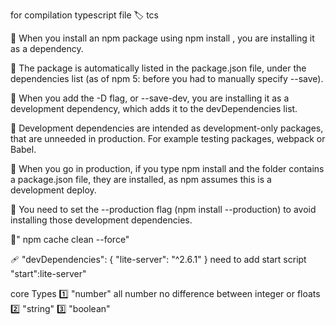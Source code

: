 for compilation typescript file
🏷️ tcs <file name>

🔴 When you install an npm package using npm install <package-name>, you are installing it as a dependency.

🔴 The package is automatically listed in the package.json file, under the dependencies list (as of npm 5: before you had to manually specify --save).

🔴 When you add the -D flag, or --save-dev, you are installing it as a development dependency, which adds it to the devDependencies list.

🔴 Development dependencies are intended as development-only packages, that are unneeded in production. For example testing packages, webpack or Babel.

🔴 When you go in production, if you type npm install and the folder contains a package.json file, they are installed, as npm assumes this is a development deploy.

🔴 You need to set the --production flag (npm install --production) to avoid installing those development dependencies.

🐛" npm cache clean --force"

🩹
"devDependencies": {
"lite-server": "^2.6.1"
}
need to add start script
"start":lite-server"

core Types
1️⃣ "number" all number no difference between integer or floats
2️⃣ "string"
3️⃣ "boolean"
